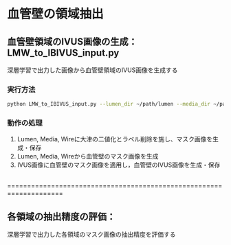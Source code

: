 # 血管壁の領域抽出
## 血管壁領域のIVUS画像の生成：LMW_to_IBIVUS_input.py
深層学習で出力した画像から血管壁領域のIVUS画像を生成する
### 実行方法
```bash
python LMW_to_IBIVUS_input.py --lumen_dir ~/path/lumen --media_dir ~/path/media --wire_dir ~/path/wire --img_dir ~path/IVUS --dest_dir ~path/output
```
### 動作の処理
1. Lumen, Media, Wireに大津の二値化とラベル削除を施し、マスク画像を生成・保存<br>
2. Lumen, Media, Wireから血管壁のマスク画像を生成<br>
3. IVUS画像に血管壁のマスク画像を適用し，血管壁のIVUS画像を生成・保存<br>

<br>
====================================================================
<br>

## 各領域の抽出精度の評価：
深層学習で出力した各領域のマスク画像の抽出精度を評価する
